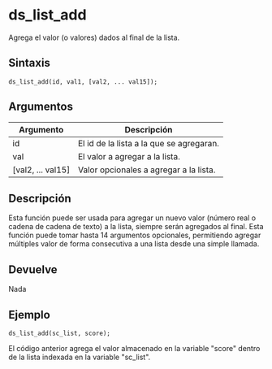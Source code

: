 # ds_list_add

Agrega el valor (o valores) dados al final de la lista.

## Sintaxis

  
```gml  
ds_list_add(id, val1, [val2, ... val15]);  
```  

## Argumentos

Argumento|Descripción|  
---|---|  
id|El id de la lista a la que se agregaran.|  
val|El valor a agregar a la lista.|  
[val2, ... val15]|Valor opcionales a agregar a la lista.|  

## Descripción

Esta función puede ser usada para agregar un nuevo valor (número real o cadena de cadena de texto) a la lista, siempre serán agregados al final. Esta función puede tomar hasta 14 argumentos opcionales, permitiendo agregar múltiples valor de forma consecutiva a una lista desde una simple llamada.

## Devuelve

Nada

## Ejemplo

  
```gml  
ds_list_add(sc_list, score);  
```  
El código anterior agrega el valor almacenado en la variable "score" dentro de la lista indexada en la variable "sc_list".